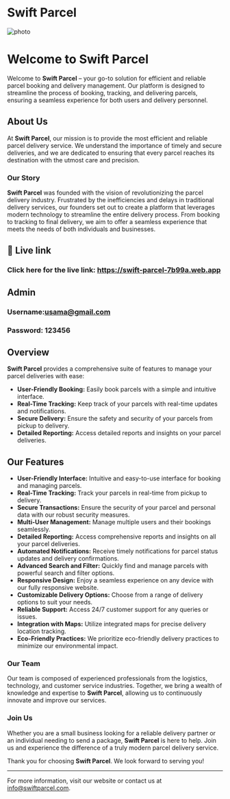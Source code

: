 # Swift Parcel

![photo](https://i.ibb.co/hKt8bmm/Screenshot-2024-06-10-060945.png)

# Welcome to Swift Parcel

Welcome to **Swift Parcel** – your go-to solution for efficient and reliable parcel booking and delivery management. Our platform is designed to streamline the process of booking, tracking, and delivering parcels, ensuring a seamless experience for both users and delivery personnel.

## About Us

At **Swift Parcel**, our mission is to provide the most efficient and reliable parcel delivery service. We understand the importance of timely and secure deliveries, and we are dedicated to ensuring that every parcel reaches its destination with the utmost care and precision.

### Our Story

**Swift Parcel** was founded with the vision of revolutionizing the parcel delivery industry. Frustrated by the inefficiencies and delays in traditional delivery services, our founders set out to create a platform that leverages modern technology to streamline the entire delivery process. From booking to tracking to final delivery, we aim to offer a seamless experience that meets the needs of both individuals and businesses.


## 🔗 Live link

### Click here for the live link: https://swift-parcel-7b99a.web.app

## Admin
### Username:usama@gmail.com
### Password: 123456 


## Overview

**Swift Parcel** provides a comprehensive suite of features to manage your parcel deliveries with ease:

- **User-Friendly Booking:** Easily book parcels with a simple and intuitive interface.
- **Real-Time Tracking:** Keep track of your parcels with real-time updates and notifications.
- **Secure Delivery:** Ensure the safety and security of your parcels from pickup to delivery.
- **Detailed Reporting:** Access detailed reports and insights on your parcel deliveries.

## Our Features

- **User-Friendly Interface:** Intuitive and easy-to-use interface for booking and managing parcels.
- **Real-Time Tracking:** Track your parcels in real-time from pickup to delivery.
- **Secure Transactions:** Ensure the security of your parcel and personal data with our robust security measures.
- **Multi-User Management:** Manage multiple users and their bookings seamlessly.
- **Detailed Reporting:** Access comprehensive reports and insights on all your parcel deliveries.
- **Automated Notifications:** Receive timely notifications for parcel status updates and delivery confirmations.
- **Advanced Search and Filter:** Quickly find and manage parcels with powerful search and filter options.
- **Responsive Design:** Enjoy a seamless experience on any device with our fully responsive website.
- **Customizable Delivery Options:** Choose from a range of delivery options to suit your needs.
- **Reliable Support:** Access 24/7 customer support for any queries or issues.
- **Integration with Maps:** Utilize integrated maps for precise delivery location tracking.
- **Eco-Friendly Practices:** We prioritize eco-friendly delivery practices to minimize our environmental impact.


### Our Team

Our team is composed of experienced professionals from the logistics, technology, and customer service industries. Together, we bring a wealth of knowledge and expertise to **Swift Parcel**, allowing us to continuously innovate and improve our services.

### Join Us

Whether you are a small business looking for a reliable delivery partner or an individual needing to send a package, **Swift Parcel** is here to help. Join us and experience the difference of a truly modern parcel delivery service.

Thank you for choosing **Swift Parcel**. We look forward to serving you!

---

For more information, visit our website or contact us at info@swiftparcel.com.

